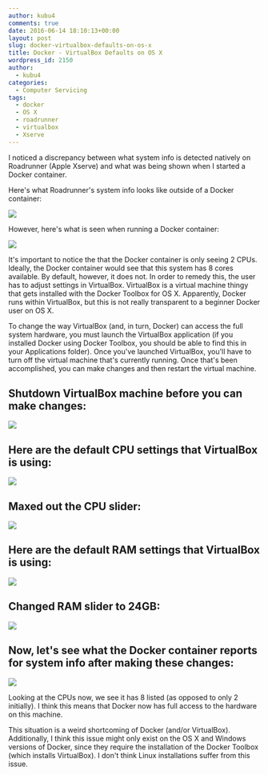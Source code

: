 ```yaml
---
author: kubu4
comments: true
date: 2016-06-14 18:10:13+00:00
layout: post
slug: docker-virtualbox-defaults-on-os-x
title: Docker - VirtualBox Defaults on OS X
wordpress_id: 2150
author:
  - kubu4
categories:
  - Computer Servicing
tags:
  - docker
  - OS X
  - roadrunner
  - virtualbox
  - Xserve
---
```


I noticed a discrepancy between what system info is detected natively on Roadrunner (Apple Xserve) and what was being shown when I started a Docker container.

Here's what Roadrunner's system info looks like outside of a Docker container:

[![](http://eagle.fish.washington.edu/Arabidopsis/20160613_roadrunner_system.png)](http://eagle.fish.washington.edu/Arabidopsis/20160613_roadrunner_system.png)



However, here's what is seen when running a Docker container:

[![](http://eagle.fish.washington.edu/Arabidopsis/20160613_roadrunner_docker_default_system.png)](http://eagle.fish.washington.edu/Arabidopsis/20160613_roadrunner_docker_default_system.png)





It's important to notice the that the Docker container is only seeing 2 CPUs. Ideally, the Docker container would see that this system has 8 cores available. By default, however, it does not. In order to remedy this, the user has to adjust settings in VirtualBox. VirtualBox is a virtual machine thingy that gets installed with the Docker Toolbox for OS X. Apparently, Docker runs within VirtualBox, but this is not really transparent to a beginner Docker user on OS X.

To change the way VirtualBox (and, in turn, Docker) can access the full system hardware, you must launch the VirtualBox application (if you installed Docker using Docker Toolbox, you should be able to find this in your Applications folder). Once you've launched VirtualBox, you'll have to turn off the virtual machine that's currently running. Once that's been accomplished, you can make changes and then restart the virtual machine.





## Shutdown VirtualBox machine before you can make changes:



[![](http://eagle.fish.washington.edu/Arabidopsis/20160613_virtualbox_shutdown.png)](http://eagle.fish.washington.edu/Arabidopsis/20160613_virtualbox_shutdown.png)





## 





## Here are the default CPU settings that VirtualBox is using:



[![](http://eagle.fish.washington.edu/Arabidopsis/20160613_virtualbox_default_cpus.png)](http://eagle.fish.washington.edu/Arabidopsis/20160613_virtualbox_default_cpus.png)







## Maxed out the CPU slider:



[![](http://eagle.fish.washington.edu/Arabidopsis/20160613_virtualbox_eight_cpus.png)](http://eagle.fish.washington.edu/Arabidopsis/20160613_virtualbox_eight_cpus.png)









## Here are the default RAM settings that VirtualBox is using:



[![](http://eagle.fish.washington.edu/Arabidopsis/20160613_virtualbox_default_RAM.png)](http://eagle.fish.washington.edu/Arabidopsis/20160613_virtualbox_default_RAM.png)









## Changed RAM slider to 24GB:



[![](http://eagle.fish.washington.edu/Arabidopsis/20160613_virtualbox_24GB_RAM.png)](http://eagle.fish.washington.edu/Arabidopsis/20160613_virtualbox_24GB_RAM.png)









## Now, let's see what the Docker container reports for system info after making these changes:



[![](http://eagle.fish.washington.edu/Arabidopsis/20160613_roadrunner_docker_new_system.png)](http://eagle.fish.washington.edu/Arabidopsis/20160613_roadrunner_docker_new_system.png)



Looking at the CPUs now, we see it has 8 listed (as opposed to only 2 initially). I think this means that Docker now has full access to the hardware on this machine.

This situation is a weird shortcoming of Docker (and/or VirtualBox). Additionally, I think this issue might only exist on the OS X and Windows versions of Docker, since they require the installation of the Docker Toolbox (which installs VirtualBox). I don't think Linux installations suffer from this issue.

